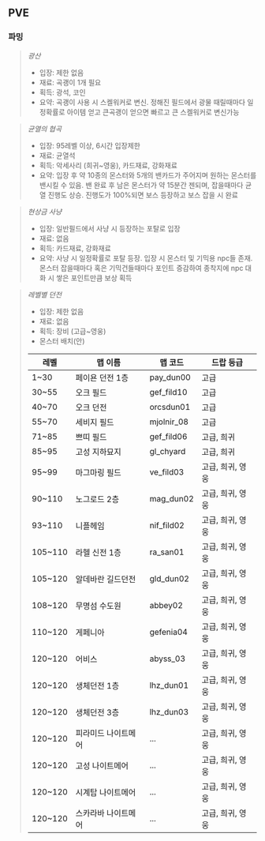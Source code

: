 ## PVE



### 파밍

> *광산*
> - 입장: 제한 없음
> - 재료: 곡괭이 1개 필요
> - 획득: 광석, 코인
> - 요약: 곡괭이 사용 시 스켈워커로 변신. 정해진 필드에서 광물 때릴때마다 일정확률로 아이템 얻고 큰곡괭이 얻으면 빠르고 큰 스켈워커로 변신가능

> *균열의 협곡*
> - 입장: 95레벨 이상, 6시간 입장제한
> - 재료: 균열석
> - 획득: 악세사리 (희귀~영웅), 카드재료, 강화재료
> - 요약: 입장 후 약 10종의 몬스터와 5개의 밴카드가 주어지며 원하는 몬스터를 밴시킬 수 있음. 밴 완료 후 남은 몬스터가 약 15분간 젠되며, 잡을때마다 균열 진행도 상승. 진행도가 100%되면 보스 등장하고 보스 잡을 시 완료

> *현상금 사냥*
> - 입장: 일반필드에서 사냥 시 등장하는 포탈로 입장
> - 재료: 없음
> - 획득: 카드재료, 강화재료
> - 요약: 사냥 시 일정확률로 포탈 등장. 입장 시 몬스터 및 기믹용 npc들 존재. 몬스터 잡을때마다 혹은 기믹건들때마다 포인트 증감하여 종착지에 npc 대화 시 쌓은 포인트만큼 보상 획득

> *레벨별 던전*
> - 입장: 제한 없음
> - 재료: 없음
> - 획득: 장비 (고급~영웅)
> - 몬스터 배치(안)
> 
>| 레벨  | 맵 이름 | 맵 코드 | 드랍 등급 |
>|---|---|---|---|
>| 1~30  | 페이욘 던전 1층 | pay_dun00 | 고급 |
>| 30~55 | 오크 필드 | gef_fild10 | 고급 |
>| 40~70 | 오크 던전 | orcsdun01 | 고급 |
>| 55~70 | 세비지 필드 | mjolnir_08 | 고급 |
>| 71~85 | 쁘띠 필드 | gef_fild06 | 고급, 희귀 |
>| 85~95 | 고성 지하묘지 | gl_chyard | 고급, 희귀 |
>| 95~99 | 마그마링 필드 | ve_fild03 | 고급, 희귀, 영웅 |
>| 90~110 | 노그로드 2층 | mag_dun02 | 고급, 희귀, 영웅 |
>| 93~110 | 니플헤임 | nif_fild02 | 고급, 희귀, 영웅 |
>| 105~110 | 라헬 신전 1층 | ra_san01 | 고급, 희귀, 영웅 |
>| 105~120 | 알데바란 길드던전 | gld_dun02 | 고급, 희귀, 영웅 |
>| 108~120 | 무명섬 수도원 | abbey02 | 고급, 희귀, 영웅 |
>| 110~120 | 게페니아 | gefenia04 | 고급, 희귀, 영웅 |
>| 120~120 | 어비스 | abyss_03 | 고급, 희귀, 영웅 |
>| 120~120 | 생체던전 1층 | lhz_dun01 | 고급, 희귀, 영웅 |
>| 120~120 | 생체던전 3층 | lhz_dun03 | 고급, 희귀, 영웅 |
>| 120~120 | 피라미드 나이트메어 | ... | 고급, 희귀, 영웅 |
>| 120~120 | 고성 나이트메어 | ... | 고급, 희귀, 영웅 |
>| 120~120 | 시계탑 나이트메어 | ... | 고급, 희귀, 영웅 |
>| 120~120 | 스카라바 나이트메어 | ... | 고급, 희귀, 영웅 |

